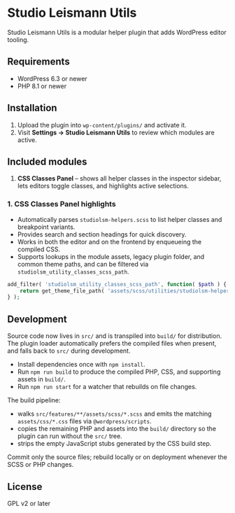 # Studio Leismann Utils

Studio Leismann Utils is a modular helper plugin that adds WordPress editor tooling.

## Requirements

- WordPress 6.3 or newer
- PHP 8.1 or newer

## Installation

1. Upload the plugin into `wp-content/plugins/` and activate it.
2. Visit **Settings → Studio Leismann Utils** to review which modules are active.

## Included modules
1. **CSS Classes Panel** – shows all helper classes in the inspector sidebar, lets editors toggle classes, and highlights active selections.

### 1. CSS Classes Panel highlights

- Automatically parses `studiolsm-helpers.scss` to list helper classes and breakpoint variants.
- Provides search and section headings for quick discovery.
- Works in both the editor and on the frontend by enqueueing the compiled CSS.
- Supports lookups in the module assets, legacy plugin folder, and common theme paths, and can be filtered via `studiolsm_utility_classes_scss_path`.

```php
add_filter( 'studiolsm_utility_classes_scss_path', function( $path ) {
    return get_theme_file_path( 'assets/scss/utilities/studiolsm-helpers.scss' );
} );
```

## Development

Source code now lives in `src/` and is transpiled into `build/` for distribution. The plugin loader automatically prefers the compiled files when present, and falls back to `src/` during development.

- Install dependencies once with `npm install`.
- Run `npm run build` to produce the compiled PHP, CSS, and supporting assets in `build/`.
- Run `npm run start` for a watcher that rebuilds on file changes.

The build pipeline:
- walks `src/features/**/assets/scss/*.scss` and emits the matching `assets/css/*.css` files via `@wordpress/scripts`.
- copies the remaining PHP and assets into the `build/` directory so the plugin can run without the `src/` tree.
- strips the empty JavaScript stubs generated by the CSS build step.

Commit only the source files; rebuild locally or on deployment whenever the SCSS or PHP changes.

## License

GPL v2 or later
